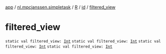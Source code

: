 [app](../../../index.md) / [nl.mpcjanssen.simpletask](../../index.md) / [R](../index.md) / [id](index.md) / [filtered_view](.)

# filtered_view

`static val filtered_view: `[`Int`](https://kotlinlang.org/api/latest/jvm/stdlib/kotlin/-int/index.html)
`static val filtered_view: `[`Int`](https://kotlinlang.org/api/latest/jvm/stdlib/kotlin/-int/index.html)
`static val filtered_view: `[`Int`](https://kotlinlang.org/api/latest/jvm/stdlib/kotlin/-int/index.html)
`static val filtered_view: `[`Int`](https://kotlinlang.org/api/latest/jvm/stdlib/kotlin/-int/index.html)